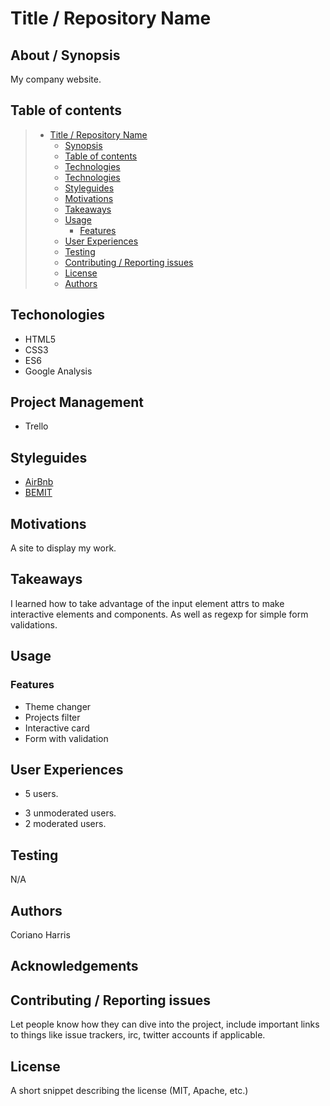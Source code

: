 # Title / Repository Name

## About / Synopsis

My company website.

## Table of contents

> - [Title / Repository Name](#title--repository-name)
>   - [Synopsis](#synopsis)
>   - [Table of contents](#table-of-contents)
>   - [Technologies](#technologies)
>   - [Technologies](#project-management)
>   - [Styleguides](#styleguides)
>   - [Motivations](#motivations)
>   - [Takeaways](#takeaways)
>   - [Usage](#usage)
>     - [Features](#features)
>   - [User Experiences](#user-experiences)
>   - [Testing](#testing)
>   - [Contributing / Reporting issues](#contributing--reporting-issues)
>   - [License](#license)
>   - [Authors](#authors)

## Techonologies

- HTML5
- CSS3
- ES6
- Google Analysis

## Project Management

- Trello

## Styleguides

- [AirBnb](https://github.com/airbnb/javascript)
- [BEMIT](https://csswizardry.com/2015/08/bemit-taking-the-bem-naming-convention-a-step-further/)

## Motivations

A site to display my work.

## Takeaways

I learned how to take advantage of the input element attrs to make interactive elements and components. As well as regexp for simple form validations.

## Usage

### Features

- Theme changer
- Projects filter
- Interactive card
- Form with validation

## User Experiences

- 5 users.

* 3 unmoderated users.
* 2 moderated users.

## Testing

N/A

## Authors

Coriano Harris

## Acknowledgements

## Contributing / Reporting issues

Let people know how they can dive into the project, include important links to things like issue trackers, irc, twitter accounts if applicable.

## License

A short snippet describing the license (MIT, Apache, etc.)
